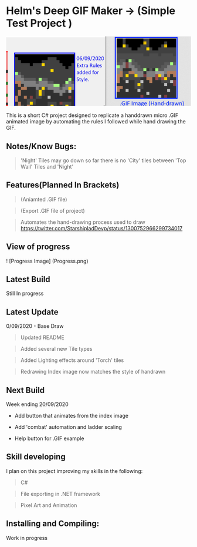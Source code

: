 # Helm's Deep GIF Maker -> (Simple Test Project )

![Helms Deep](SalesPitch.PNG)

This is a short C# project designed to replicate a handdrawn micro .GIF animated image by
automating the rules I followed while hand drawing the GIF.


## Notes/Know Bugs:

> 'Night' Tiles may go down so far there is no 'City' tiles between 'Top Wall' Tiles and 'Night'

## Features(Planned In Brackets)

> (Aniamted .GIF file)

> (Export .GIF file of project)

> Automates the hand-drawing process used to draw https://twitter.com/StarshipladDevp/status/1300752966299734017


## View of progress

! [Progress Image] (Progress.png)

## Latest Build
Still In progress

## Latest Update

0/09/2020 - Base Draw

> Updated README

> Added several new Tile types

> Added Lighting effects around 'Torch' tiles

>Redrawing Index image now matches the style of handrawn

## Next Build

Week ending 20/09/2020

* Add button that animates from the index image

* Add 'combat' automation and ladder scaling

* Help button for .GIF example


## Skill developing

I plan on this project improving my skills in the following:

> C#

> File exporting in .NET framework

>Pixel Art and Animation

## Installing and Compiling:

Work in progress
